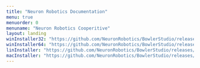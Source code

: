 ```yaml
---
title: "Neuron Robotics Documentation"
menu: true
menuorder: 0
menuname: "Neuron Robotics Cooperitive"
layout: landing
winInstaller32: "https://github.com/NeuronRobotics/BowlerStudio/releases/download/0.15.10/Windows-32-BowlerStudio-0.15.10.exe"
winInstaller64: "https://github.com/NeuronRobotics/BowlerStudio/releases/download/0.15.10/Windows-64-BowlerStudio-0.15.10.exe"
linInstaller: "https://github.com/NeuronRobotics/BowlerStudio/releases/download/0.15.10/Ubuntu-BowlerStudio-0.15.10.deb"
macInstaller: "https://github.com/NeuronRobotics/BowlerStudio/releases/download/0.15.10/MacOSX-BowlerStudio-0.15.10.zip"
---
```


